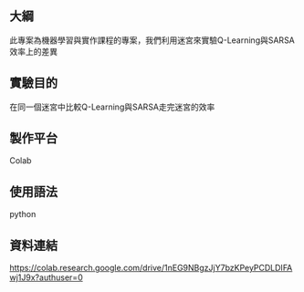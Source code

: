 大綱
---
此專案為機器學習與實作課程的專案，我們利用迷宮來實驗Q-Learning與SARSA效率上的差異

實驗目的
---
在同一個迷宮中比較Q-Learning與SARSA走完迷宮的效率

製作平台
---
Colab

使用語法
---
python

資料連結
---
https://colab.research.google.com/drive/1nEG9NBgzJjY7bzKPeyPCDLDIFAwj1J9x?authuser=0
